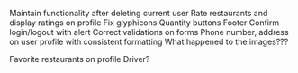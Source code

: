 <!-- To Do -->
Maintain functionality after deleting current user
Rate restaurants and display ratings on profile
Fix glyphicons
Quantity buttons
Footer
Confirm login/logout with alert
Correct validations on forms
Phone number, address on user profile with consistent formatting
What happened to the images???




<!-- Ideas -->
Favorite restaurants on profile
Driver?
